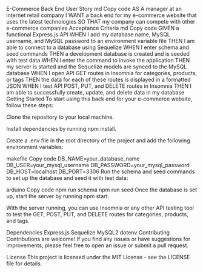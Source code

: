 E-Commerce Back End
User Story
md
Copy code
AS A manager at an internet retail company
I WANT a back end for my e-commerce website that uses the latest technologies
SO THAT my company can compete with other e-commerce companies
Acceptance Criteria
md
Copy code
GIVEN a functional Express.js API
WHEN I add my database name, MySQL username, and MySQL password to an environment variable file
THEN I am able to connect to a database using Sequelize
WHEN I enter schema and seed commands
THEN a development database is created and is seeded with test data
WHEN I enter the command to invoke the application
THEN my server is started and the Sequelize models are synced to the MySQL database
WHEN I open API GET routes in Insomnia for categories, products, or tags
THEN the data for each of these routes is displayed in a formatted JSON
WHEN I test API POST, PUT, and DELETE routes in Insomnia
THEN I am able to successfully create, update, and delete data in my database
Getting Started
To start using this back end for your e-commerce website, follow these steps:

Clone the repository to your local machine.

Install dependencies by running npm install.

Create a .env file in the root directory of the project and add the following environment variables:

makefile
Copy code
DB_NAME=your_database_name
DB_USER=your_mysql_username
DB_PASSWORD=your_mysql_password
DB_HOST=localhost
DB_PORT=3306
Run the schema and seed commands to set up the database and seed it with test data:

arduino
Copy code
npm run schema
npm run seed
Once the database is set up, start the server by running npm start.

With the server running, you can use Insomnia or any other API testing tool to test the GET, POST, PUT, and DELETE routes for categories, products, and tags.

Dependencies
Express.js
Sequelize
MySQL2
dotenv
Contributing
Contributions are welcome! If you find any issues or have suggestions for improvements, please feel free to open an issue or submit a pull request.

License
This project is licensed under the MIT License - see the LICENSE file for details.

